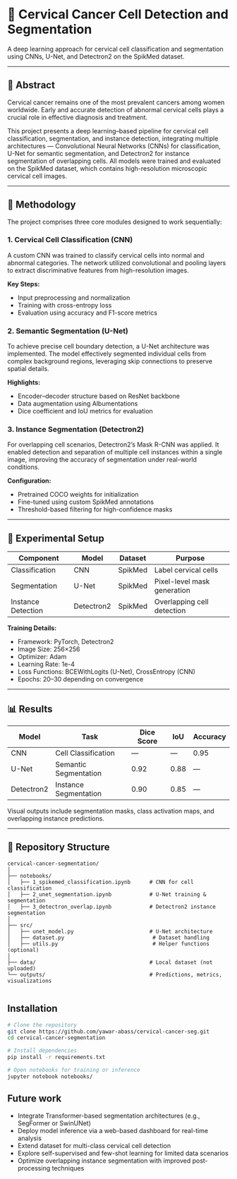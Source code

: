 # 🧬 Cervical Cancer Cell Detection and Segmentation

A deep learning approach for cervical cell classification and segmentation using CNNs, U-Net, and Detectron2 on the SpikMed dataset.

---

## 📖 Abstract

Cervical cancer remains one of the most prevalent cancers among women worldwide. Early and accurate detection of abnormal cervical cells plays a crucial role in effective diagnosis and treatment.

This project presents a deep learning–based pipeline for cervical cell classification, segmentation, and instance detection, integrating multiple architectures — Convolutional Neural Networks (CNNs) for classification, U-Net for semantic segmentation, and Detectron2 for instance segmentation of overlapping cells. All models were trained and evaluated on the SpikMed dataset, which contains high-resolution microscopic cervical cell images.

---

## 🧠 Methodology

The project comprises three core modules designed to work sequentially:

### 1. Cervical Cell Classification (CNN)

A custom CNN was trained to classify cervical cells into normal and abnormal categories. The network utilized convolutional and pooling layers to extract discriminative features from high-resolution images.

**Key Steps:**

- Input preprocessing and normalization
- Training with cross-entropy loss
- Evaluation using accuracy and F1-score metrics

### 2. Semantic Segmentation (U-Net)

To achieve precise cell boundary detection, a U-Net architecture was implemented. The model effectively segmented individual cells from complex background regions, leveraging skip connections to preserve spatial details.

**Highlights:**

- Encoder–decoder structure based on ResNet backbone
- Data augmentation using Albumentations
- Dice coefficient and IoU metrics for evaluation

### 3. Instance Segmentation (Detectron2)

For overlapping cell scenarios, Detectron2’s Mask R-CNN was applied. It enabled detection and separation of multiple cell instances within a single image, improving the accuracy of segmentation under real-world conditions.

**Configuration:**

- Pretrained COCO weights for initialization
- Fine-tuned using custom SpikMed annotations
- Threshold-based filtering for high-confidence masks

---

## 🧪 Experimental Setup

| Component          | Model      | Dataset | Purpose                     |
| ------------------ | ---------- | ------- | --------------------------- |
| Classification     | CNN        | SpikMed | Label cervical cells        |
| Segmentation       | U-Net      | SpikMed | Pixel-level mask generation |
| Instance Detection | Detectron2 | SpikMed | Overlapping cell detection  |

**Training Details:**

- Framework: PyTorch, Detectron2
- Image Size: 256×256
- Optimizer: Adam
- Learning Rate: 1e-4
- Loss Functions: BCEWithLogits (U-Net), CrossEntropy (CNN)
- Epochs: 20–30 depending on convergence

---

## 📊 Results

| Model      | Task                  | Dice Score | IoU  | Accuracy |
| ---------- | --------------------- | ---------- | ---- | -------- |
| CNN        | Cell Classification   | —          | —    | 0.95     |
| U-Net      | Semantic Segmentation | 0.92       | 0.88 | —        |
| Detectron2 | Instance Segmentation | 0.90       | 0.85 | —        |

Visual outputs include segmentation masks, class activation maps, and overlapping instance predictions.

---

## 🧩 Repository Structure

```plaintext
cervical-cancer-segmentation/
│
├── notebooks/
│   ├── 1_spikemed_classification.ipynb      # CNN for cell classification
│   ├── 2_unet_segmentation.ipynb            # U-Net training & segmentation
│   ├── 3_detectron_overlap.ipynb            # Detectron2 instance segmentation
│
├── src/
│   ├── unet_model.py                        # U-Net architecture
│   ├── dataset.py                            # Dataset handling
│   ├── utils.py                              # Helper functions (optional)
│
├── data/                                    # Local dataset (not uploaded)
└── outputs/                                 # Predictions, metrics, visualizations


```

## Installation

```bash
# Clone the repository
git clone https://github.com/yawar-abass/cervical-cancer-seg.git
cd cervical-cancer-segmentation

# Install dependencies
pip install -r requirements.txt

# Open notebooks for training or inference
jupyter notebook notebooks/

```

## Future work

- Integrate Transformer-based segmentation architectures (e.g., SegFormer or SwinUNet)
- Deploy model inference via a web-based dashboard for real-time analysis
- Extend dataset for multi-class cervical cell detection
- Explore self-supervised and few-shot learning for limited data scenarios
- Optimize overlapping instance segmentation with improved post-processing techniques
